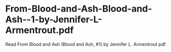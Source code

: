 # From-Blood-and-Ash-Blood-and-Ash--1-by-Jennifer-L-Armentrout.pdf
Read From Blood and Ash (Blood and Ash, #1) by Jennifer L. Armentrout pdf
